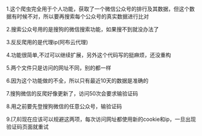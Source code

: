 1.这个爬虫完全用于个人功能，获取了一个微信公众号的排行及其数据，但这个数据有时候不对，所以要再搜索每个公众号的真实数据进行比对

2.搜索公众号用的是搜狗的微信搜索功能，如果搜不到就没办法了

3.反反爬用的是代理ip(阿布云代理)

4.功能很简单,不过可以继续扩展，另外这个代码写的挺麻烦，还没重构

5.两个文件只是访问的网址不同，别的都一样

6.因为这个功能做的不全，所以只有最近10天的数据是准确的

7.搜狗微信的反爬好像更新了，访问50次会要求输验证码

8.用之前要先登搜狗微信的任意公众号，输验证码

9.[7,8]现在应该可以规避这两项，每次访问网址都使用新的cookie和ip，一旦出现验证码页面就重试
